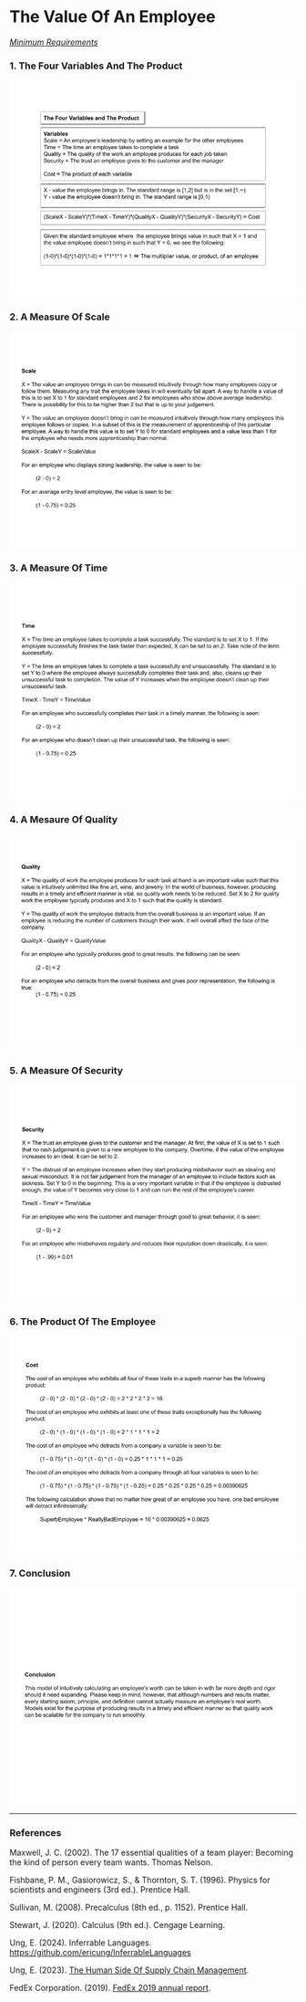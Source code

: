 # The Value Of An Employee

[*Minimum Requirements*](https://github.com/ericung/TheValueOfAnEmployee/wiki)

### 1. The Four Variables And The Product

![01TheFourVariablesAndTheProduct](Resources/01TheFourVariablesAndTheProduct.jpg)

### 2. A Measure Of Scale

![02AMeasureOfScale](Resources/02AMeasureOfScale.jpg)

### 3. A Measure Of Time

![03AMeasureOfTime](Resources/03AMeasureOfTime.jpg)

### 4. A Mesaure Of Quality

![04AMeasureOfQuality](Resources/04AMeasureOfQuality.jpg)

### 5. A Measure Of Security

![05AMeasureOfSecurity](Resources/05AMeasureOfSecurity.jpg)

### 6. The Product Of The Employee

![06TheProductOfTheEmployee.jpg](Resources/06TheProductOfTheEmployee.jpg)

### 7. Conclusion

![07Conclusion](Resources/07Conclusion.jpg)

-----

### References

Maxwell, J. C. (2002). The 17 essential qualities of a team player: Becoming the kind of person every team wants. Thomas Nelson.

Fishbane, P. M., Gasiorowicz, S., & Thornton, S. T. (1996). Physics for scientists and engineers (3rd ed.). Prentice Hall.

Sullivan, M. (2008). Precalculus (8th ed., p. 1152). Prentice Hall.

Stewart, J. (2020). Calculus (9th ed.). Cengage Learning.

Ung, E. (2024). Inferrable Languages. https://github.com/ericung/InferrableLanguages

Ung, E. (2023). [The Human Side Of Supply Chain Management](https://github.com/ericung/humansideofsupplychainmanagement).

FedEx Corporation. (2019). [FedEx 2019 annual report](Resources/FedEx-Corporation-2019-Annual-Report.pdf).
